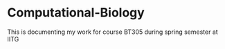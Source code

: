 # Computational-Biology
This is documenting my work for course BT305 during spring semester at IITG
